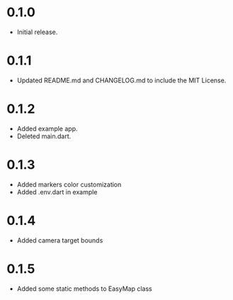 # 0.1.0

* Initial release.

# 0.1.1

* Updated README.md and CHANGELOG.md to include the MIT License.

# 0.1.2

* Added example app.
* Deleted main.dart.

# 0.1.3

* Added markers color customization
* Added .env.dart in example

# 0.1.4

* Added camera target bounds

# 0.1.5

* Added some static methods to EasyMap class
